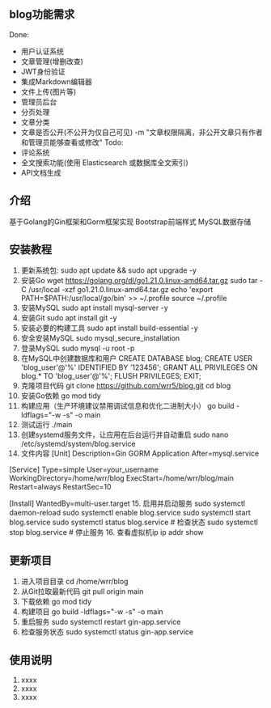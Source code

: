 ## blog功能需求
Done:
- 用户认证系统
- 文章管理(增删改查)
- JWT身份验证
- 集成Markdown编辑器
- 文件上传(图片等)
- 管理员后台
- 分页处理
- 文章分类
- 文章是否公开(不公开为仅自己可见)
-m "文章权限隔离，非公开文章只有作者和管理员能够查看或修改"
Todo:
- 评论系统
- 全文搜索功能(使用 Elasticsearch 或数据库全文索引)
- API文档生成


## 介绍
基于Golang的Gin框架和Gorm框架实现
Bootstrap前端样式
MySQL数据存储


## 安装教程

1.  更新系统包: 
sudo apt update && sudo apt upgrade -y
2.  安装Go
wget https://golang.org/dl/go1.21.0.linux-amd64.tar.gz
sudo tar -C /usr/local -xzf go1.21.0.linux-amd64.tar.gz
echo 'export PATH=$PATH:/usr/local/go/bin' >> ~/.profile
source ~/.profile
3.  安装MySQL
sudo apt install mysql-server -y
4.  安装Git
sudo apt install git -y
5.  安装必要的构建工具
sudo apt install build-essential -y
6.  安全安装MySQL
sudo mysql_secure_installation
7.  登录MySQL
sudo mysql -u root -p
8.  在MySQL中创建数据库和用户
CREATE DATABASE blog;
CREATE USER 'blog_user'@'%' IDENTIFIED BY '123456';
GRANT ALL PRIVILEGES ON blog.* TO 'blog_user'@'%';
FLUSH PRIVILEGES;
EXIT;
9.  克隆项目代码
git clone https://github.com/wrr5/blog.git
cd blog
10. 安装Go依赖
go mod tidy
11. 构建应用（生产环境建议禁用调试信息和优化二进制大小）
go build -ldflags="-w -s" -o main
12. 测试运行
./main
13. 创建systemd服务文件，让应用在后台运行并自动重启
sudo nano /etc/systemd/system/blog.service
14. 文件内容
[Unit]
Description=Gin GORM Application
After=mysql.service

[Service]
Type=simple
User=your_username
WorkingDirectory=/home/wrr/blog
ExecStart=/home/wrr/blog/main
Restart=always
RestartSec=10

[Install]
WantedBy=multi-user.target
15. 启用并启动服务
sudo systemctl daemon-reload
sudo systemctl enable blog.service
sudo systemctl start blog.service
sudo systemctl status blog.service  # 检查状态
sudo systemctl stop blog.service # 停止服务
16. 查看虚拟机ip
ip addr show

## 更新项目
1.  进入项目目录
cd /home/wrr/blog
2.  从Git拉取最新代码
git pull origin main
3.  下载依赖
go mod tidy
4.  构建项目
go build -ldflags="-w -s" -o main
5.  重启服务
sudo systemctl restart gin-app.service
6.  检查服务状态
sudo systemctl status gin-app.service


## 使用说明

1.  xxxx
2.  xxxx
3.  xxxx
